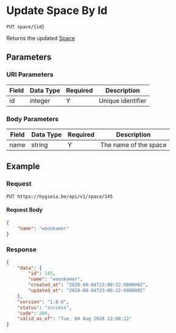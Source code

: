 # Update Space By Id

    PUT space/{id}
    
Returns the updated [Space]

## Parameters
### URI Parameters
Field | Data Type | Required | Description
--- | --- | --- | ---
id | integer | Y | Unique identifier

### Body Parameters
Field | Data Type | Required | Description
--- | --- | --- | ---
name | string | Y | The name of the space

## Example
### Request

    PUT https://hygieia.be/api/v1/space/145

#### Request Body
```json 
{
    "name": "woonkamer"
}  
```

### Response
``` json
{
    "data": {
        "id": 145,
        "name": "woonkamer",
        "created_at": "2020-08-04T23:00:22.000000Z",
        "updated_at": "2020-08-04T23:00:22.000000Z"
    },
    "version": "1.0.0",
    "status": "success",
    "code": 200,
    "valid_as_of": "Tue, 04 Aug 2020 23:00:22"
}
```

[Space]: README.md